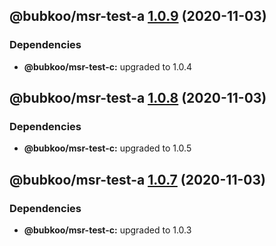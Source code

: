 ## @bubkoo/msr-test-a [1.0.9](https://github.com/bubkoo/monorepo-semantic-release/compare/@bubkoo/msr-test-a@1.0.8...@bubkoo/msr-test-a@1.0.9) (2020-11-03)





### Dependencies

* **@bubkoo/msr-test-c:** upgraded to 1.0.4

## @bubkoo/msr-test-a [1.0.8](https://github.com/bubkoo/monorepo-semantic-release/compare/@bubkoo/msr-test-a@1.0.7...@bubkoo/msr-test-a@1.0.8) (2020-11-03)





### Dependencies

* **@bubkoo/msr-test-c:** upgraded to 1.0.5

## @bubkoo/msr-test-a [1.0.7](https://github.com/bubkoo/monorepo-semantic-release/compare/@bubkoo/msr-test-a@1.0.6...@bubkoo/msr-test-a@1.0.7) (2020-11-03)





### Dependencies

* **@bubkoo/msr-test-c:** upgraded to 1.0.3
